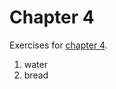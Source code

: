 # Chapter 4
Exercises for [chapter 4](https://info201.github.io/git-basics.html).

1. water
2. bread
